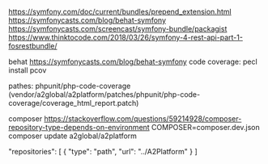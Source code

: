 https://symfony.com/doc/current/bundles/prepend_extension.html
https://symfonycasts.com/blog/behat-symfony
https://symfonycasts.com/screencast/symfony-bundle/packagist
https://www.thinktocode.com/2018/03/26/symfony-4-rest-api-part-1-fosrestbundle/

behat
    https://symfonycasts.com/blog/behat-symfony
    code coverage: pecl install pcov

pathes:
    phpunit/php-code-coverage
    (vendor/a2global/a2platform/patches/phpunit/php-code-coverage/coverage_html_report.patch)

composer
    https://stackoverflow.com/questions/59214928/composer-repository-type-depends-on-environment
    COMPOSER=composer.dev.json composer update a2global/a2platform


"repositories": [
    {
        "type": "path",
        "url": "../A2Platform"
    }
]